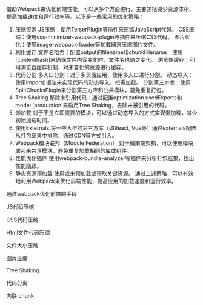 借助Webpack来优化前端性能，可以从多个方面进行，主要包括减少资源体积、提高加载速度和运行效率等。以下是一些常用的优化策略：

1. 压缩资源
JS压缩：使用TerserPlugin等插件来压缩JavaScript代码。
CSS压缩：使用css-minimizer-webpack-plugin等插件来压缩CSS代码。
图片优化：使用image-webpack-loader等加载器来压缩图片文件。
2. 利用缓存
文件名哈希：配置output的filename和chunkFilename，使用[contenthash]来确保文件内容变化时，文件名也随之变化。
浏览器缓存：利用浏览器缓存机制，对未变化的资源进行缓存。
3. 代码分割
多入口分割：对于多页面应用，使用多入口进行分割。
动态导入：使用import()语法来实现代码的动态导入，按需加载。
分割第三方库：使用SplitChunksPlugin来分割第三方库和公共模块，避免重复打包。
4. Tree Shaking
移除未引用代码：通过配置optimization.usedExports和mode: 'production'来启用Tree Shaking，去除未被引用的代码。
5. 懒加载
对于不是立即需要的模块，可以通过动态导入的方式实现懒加载，减少初始加载时间。
6. 使用Externals
将一些大型的第三方库（如React, Vue等）通过externals配置从打包结果中排除，通过CDN等方式引入。
7. Webpack模块联邦（Module Federation）
对于微前端架构，可以使用模块联邦来共享模块，避免重复加载相同的库或组件。
8. 性能优化插件
使用webpack-bundle-analyzer等插件来分析打包结果，找出性能瓶颈。
9. 静态资源预加载
使用<link rel="preload">或<link rel="prefetch">来预加载或预取关键资源。
通过上述策略，可以有效地利用Webpack来优化前端性能，提高应用的加载速度和运行效率。


通过webpack优化前端的手段

JS代码压缩

CSS代码压缩

Html文件代码压缩

文件大小压缩

图片压缩

Tree Shaking

代码分离

内联 chunk
